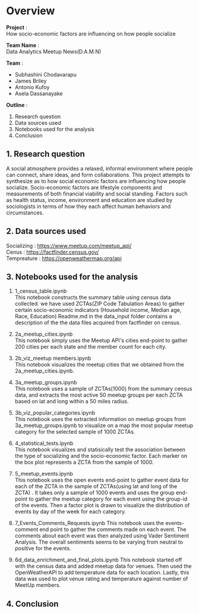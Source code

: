 # Overview

**Project** :  
How socio-economic factors are influencing on how people socialize

**Team Name** :   
Data Analytics Meetup News(D.A.M.N)

**Team** :   
* Subhashini Chodavarapu
* James Briley
* Antonio Kufoy
* Asela Dassanayake

**Outline** :   
1. Research question
2. Data sources used
3. Notebooks used for the analysis 
4. Conclusion

## 1. Research question

A social atmosphere provides a relaxed, informal environment where people can connect, share ideas, and form collaborations. This project attempts to synthesize as to how social economic factors are influencing how people socialize. Socio-economic factors are lifestyle components and measurements of both financial viability and social standing. Factors such as health status, income, environment and education are studied by sociologists in terms of how they each affect human behaviors and circumstances.

## 2. Data sources used

Socializing : https://www.meetup.com/meetup_api/  
Cenus : https://factfinder.census.gov/  
Tempreature : https://openweathermap.org/api  

## 3. Notebooks used for the analysis

1. 1_census_table.ipynb  
This notebook constructs the summary table using census data collected. we have used ZCTAs(ZIP Code Tabulation Areas) to gather certain socio-economic indicators (Household income, Median age, Race, Education)
Readme.md in the data_input folder contains a description of the the data files acquired from factfinder on census. 

2. 2a_meetup_cities.ipynb  
This notebook simply uses the Meetup API's cities end-point to gather 200 cities per each state and the member count for each city.

3. 2b_viz_meetup members.ipynb  
This notebook visualizes the meetup cities that we obtained from the 2a_meetup_cities.ipynb.

4. 3a_meetup_groups.ipynb  
This notebook uses a sample of ZCTAs(1000) from the summary census data, and extracts the most active 50 meetup groups per each ZCTA based on lat and long within a 50 miles radius. 

5. 3b_viz_popular_categories.ipynb  
This notebook uses the extracted information on meetup groups from 3a_meetup_groups.ipynb to visualize on a map the most popular meetup category for the selected sample of 1000 ZCTAs.

6. 4_statistical_tests.ipynb  
This notebook visualizes and statisically test the association between the type of socializing and the socio-economic factor. Each marker on the box plot represents a ZCTA from the sample of 1000. 

7. 5_meetup_events.ipynb  
This notebook uses the open events end-point to gather event data for each of the ZCTA in the sample of ZCTAs(using lat and long of the ZCTA) . It takes only a sample of 1000 events and uses the group end-point to gather the meetup category for each event using the group-id of the events. Then a factor plot is drawn to visualize the distribution of events by day of the week for each category.

9. 7_Events_Comments_Requests.ipynb
   This notebook uses the events-comment end point to gather the comments made on each event. The comments about each event was then        analyzed using Vader Sentiment Analysis. The overall sentiments seems to be varying from neutral to positive for the events.

10. 6d_data_enrichment_and_final_plots.ipynb
    This notebook started off with the census data and added meetup data for venues. Then used the OpenWeatherAPI to add temperature         data for each location. Lastly, this data was used to plot venue rating and temperature against number of MeetUp members.
   
## 4. Conclusion

